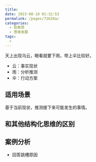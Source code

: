 ```yaml
---
title:  
date: 2023-08-10 01:32:53
permalink: /pages/71620a/
categories: 
  - 软素质
  - 思维发展
tags: 
  - 
---
```

天上出现乌云，眼看就要下雨，带上伞比较好。

- 云：事实现状
- 雨：分析推测
- 伞：行动方案

## 适用场景

基于当前现状，推测接下来可能发生的事情。

## 和其他结构化思维的区别


## 案例分析

- 回答跳槽原因